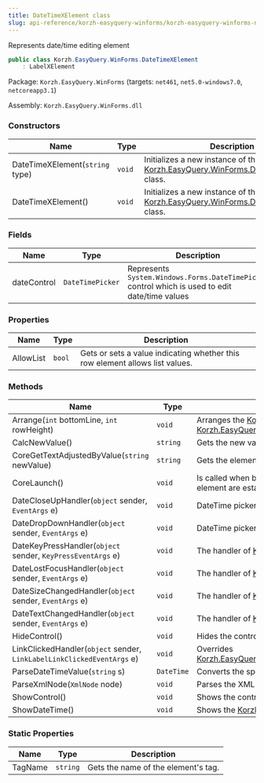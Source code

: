 ```yaml
---
title: DateTimeXElement class
slug: api-reference/korzh-easyquery-winforms/korzh-easyquery-winforms-namespace/datetimexelement-class
---
```


Represents date/time editing element
```csharp
public class Korzh.EasyQuery.WinForms.DateTimeXElement
    : LabelXElement

```
Package: `Korzh.EasyQuery.WinForms` (targets: `net461`, `net5.0-windows7.0`, `netcoreapp3.1`)

Assembly: `Korzh.EasyQuery.WinForms.dll`

### Constructors

| Name | Type | Description | 
| --- | --- | --- | 
| DateTimeXElement(`string` type) | `void` | Initializes a new instance of the [Korzh.EasyQuery.WinForms.DateTimeXElement](//easyquery/docs/api-reference/korzh-easyquery-winforms/korzh-easyquery-winforms-namespace/datetimexelement-class) class. | 
| DateTimeXElement() | `void` | Initializes a new instance of the [Korzh.EasyQuery.WinForms.DateTimeXElement](//easyquery/docs/api-reference/korzh-easyquery-winforms/korzh-easyquery-winforms-namespace/datetimexelement-class) class. | 


### Fields

| Name | Type | Description | 
| --- | --- | --- | 
| dateControl | `DateTimePicker` | Represents `System.Windows.Forms.DateTimePicker` control which is used to edit date/time values | 


### Properties

| Name | Type | Description | 
| --- | --- | --- | 
| AllowList | `bool` | Gets or sets a value indicating whether this row element allows list values. | 


### Methods

| Name | Type | Description | 
| --- | --- | --- | 
| Arrange(`int` bottomLine, `int` rowHeight) | `void` | Arranges the [Korzh.EasyQuery.WinForms.LabelXElement.ElementControl](//easyquery/docs/api-reference/korzh-easyquery-winforms/korzh-easyquery-winforms-namespace/labelxelement-class) on base panel.  Overrides [Korzh.EasyQuery.WinForms.LabelXElement.Arrange(System.Int32,System.Int32)](//easyquery/docs/api-reference/korzh-easyquery-winforms/korzh-easyquery-winforms-namespace/labelxelement-class). | 
| CalcNewValue() | `string` | Gets the new value from edit control | 
| CoreGetTextAdjustedByValue(`string` newValue) | `string` | Gets the element's text according to its value.  This method can be overridden in inherited classes. | 
| CoreLaunch() | `void` | Is called when both [Korzh.EasyQuery.WinForms.XElement.ParentRow](//easyquery/docs/api-reference/korzh-easyquery-winforms/korzh-easyquery-winforms-namespace/xelement-class) and [Korzh.EasyQuery.WinForms.XElement.ParentPanel](//easyquery/docs/api-reference/korzh-easyquery-winforms/korzh-easyquery-winforms-namespace/xelement-class) for this element are established. | 
| DateCloseUpHandler(`object` sender, `EventArgs` e) | `void` | DateTime picker control CloseUp event handler. | 
| DateDropDownHandler(`object` sender, `EventArgs` e) | `void` | DateTime picker control DropDown event handler. | 
| DateKeyPressHandler(`object` sender, `KeyPressEventArgs` e) | `void` | The handler of [Korzh.EasyQuery.WinForms.DateTimeXElement.dateControl](//easyquery/docs/api-reference/korzh-easyquery-winforms/korzh-easyquery-winforms-namespace/datetimexelement-class)`System.Windows.Forms.Control.KeyPress` event. | 
| DateLostFocusHandler(`object` sender, `EventArgs` e) | `void` | The handler of [Korzh.EasyQuery.WinForms.DateTimeXElement.dateControl](//easyquery/docs/api-reference/korzh-easyquery-winforms/korzh-easyquery-winforms-namespace/datetimexelement-class)`System.Windows.Forms.Control.LostFocus` event. | 
| DateSizeChangedHandler(`object` sender, `EventArgs` e) | `void` | The handler of [Korzh.EasyQuery.WinForms.DateTimeXElement.dateControl](//easyquery/docs/api-reference/korzh-easyquery-winforms/korzh-easyquery-winforms-namespace/datetimexelement-class)`System.Windows.Forms.Control.SizeChanged` event. | 
| DateTextChangedHandler(`object` sender, `EventArgs` e) | `void` | The handler of [Korzh.EasyQuery.WinForms.DateTimeXElement.dateControl](//easyquery/docs/api-reference/korzh-easyquery-winforms/korzh-easyquery-winforms-namespace/datetimexelement-class)`System.Windows.Forms.Control.TextChanged` event. | 
| HideControl() | `void` | Hides the control that allows to edit the value. | 
| LinkClickedHandler(`object` sender, `LinkLabelLinkClickedEventArgs` e) | `void` | Overrides [Korzh.EasyQuery.WinForms.LabelXElement.LinkClickedHandler(System.Object,System.Windows.Forms.LinkLabelLinkClickedEventArgs)](//easyquery/docs/api-reference/korzh-easyquery-winforms/korzh-easyquery-winforms-namespace/labelxelement-class). | 
| ParseDateTimeValue(`string` s) | `DateTime` | Converts the specified string representation of a date and time to its DateTime equivalent. | 
| ParseXmlNode(`XmlNode` node) | `void` | Parses the XML-description of element. | 
| ShowControl() | `void` | Shows the control that allows to edit the value. | 
| ShowDateTime() | `void` | Shows the [Korzh.EasyQuery.WinForms.DateTimeXElement.dateControl](//easyquery/docs/api-reference/korzh-easyquery-winforms/korzh-easyquery-winforms-namespace/datetimexelement-class) to let user edit data. | 


### Static Properties

| Name | Type | Description | 
| --- | --- | --- | 
| TagName | `string` | Gets the name of the element's tag. |